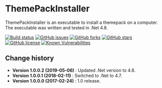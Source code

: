 # ThemePackInstaller
ThemePackInstaller is an executable to install a themepack on a computer.
The executable was written and tested in .Net 4.8.

[![Build status](https://ci.appveyor.com/api/projects/status/nolcmj67k48ab4pe?svg=true)](https://ci.appveyor.com/project/SeppPenner/themepackinstaller)
[![GitHub issues](https://img.shields.io/github/issues/SeppPenner/ThemePackInstaller.svg)](https://github.com/SeppPenner/ThemePackInstaller/issues)
[![GitHub forks](https://img.shields.io/github/forks/SeppPenner/ThemePackInstaller.svg)](https://github.com/SeppPenner/ThemePackInstaller/network)
[![GitHub stars](https://img.shields.io/github/stars/SeppPenner/ThemePackInstaller.svg)](https://github.com/SeppPenner/ThemePackInstaller/stargazers)
[![GitHub license](https://img.shields.io/badge/license-AGPL-blue.svg)](https://raw.githubusercontent.com/SeppPenner/ThemePackInstaller/master/License.txt)
[![Known Vulnerabilities](https://snyk.io/test/github/SeppPenner/ThemePackInstaller/badge.svg)](https://snyk.io/test/github/SeppPenner/ThemePackInstaller)


Change history
--------------

* **Version 1.0.0.2 (2019-05-06)** : Updated .Net version to 4.8.
* **Version 1.0.0.1 (2018-02-11)** : Switched to .Net to 4.7.
* **Version 1.0.0.0 (2017-02-24)** : 1.0 release.
